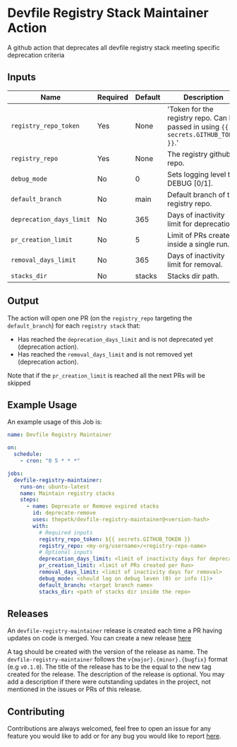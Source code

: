 # Devfile Registry Stack Maintainer Action

A github action that deprecates all devfile registry stack meeting specific deprecation criteria

## Inputs

| Name                     | Required | Default | Description                                                                         |
| ------------------------ | -------- | ------- | ----------------------------------------------------------------------------------- |
| `registry_repo_token`    | Yes      | None    | 'Token for the registry repo. Can be passed in using `{{ secrets.GITHUB_TOKEN }}`.' |
| `registry_repo`          | Yes      | None    | The registry github repo.                                                           |
| `debug_mode`             | No       | 0       | Sets logging level to DEBUG [0/1].                                                  |
| `default_branch`         | No       | main    | Default branch of the registry repo.                                                |
| `deprecation_days_limit` | No       | 365     | Days of inactivity limit for deprecation.                                           |
| `pr_creation_limit`      | No       | 5       | Limit of PRs created inside a single run.                                           |
| `removal_days_limit`     | No       | 365     | Days of inactivity limit for removal.                                               |
| `stacks_dir`             | No       | stacks  | Stacks dir path.                                                                    |

## Output

The action will open one PR (on the `registry_repo` targeting the `default_branch`) for each `registry stack` that:

- Has reached the `deprecation_days_limit` and is not deprecated yet (deprecation action).
- Has reached the `removal_days_limit` and is not removed yet (deprecation action).

Note that if the `pr_creation_limit` is reached all the next PRs will be skipped

## Example Usage

An example usage of this Job is:

```yaml
name: Devfile Registry Maintainer

on:
  schedule:
    - cron: "0 5 * * *"

jobs:
  devfile-registry-maintainer:
    runs-on: ubuntu-latest
    name: Maintain registry stacks
    steps:
      - name: Deprecate or Remove expired stacks
        id: deprecate-remove
        uses: thepetk/devfile-registry-maintainer@<version-hash>
        with:
          # Required inputs
          registry_repo_token: ${{ secrets.GITHUB_TOKEN }}
          registry_repo: <my-org/username>/<registry-repo-name>
          # Optional inputs
          deprecation_days_limit: <limit of inactivity days for deprecation>
          pr_creation_limit: <limit of PRs created per Run>
          removal_days_limit: <limit of inactivity days for removal>
          debug_mode: <should log on debug leven (0) or info (1)>
          default_branch: <target branch name>
          stacks_dir: <path of stacks dir inside the repo>
```

## Releases

An `devfile-registry-maintainer` release is created each time a PR having updates on code is merged. You can create a new release [here](https://github.com/thepetk/devfile-registry-maintainer/releases/new)

A tag should be created with the version of the release as name. The `devfile-registry-maintainer` follows the `v{major}.{minor}.{bugfix}` format (e.g `v0.1.0`). The title of the release has to be the equal to the new tag created for the release.
The description of the release is optional. You may add a description if there were outstanding updates in the project, not mentioned in the issues or PRs of this release.

## Contributing

Contributions are always welcomed, feel free to open an issue for any feature you would like to add or for any bug you would like to report [here](github.com/thepetk/devfile-registry-maintainer/issues/new).

